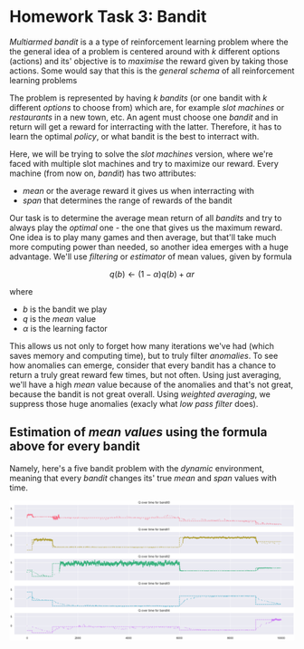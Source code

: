 # Homework Task 3: Bandit 

*Multiarmed bandit* is a a type of reinforcement learning problem where
the the general idea of a problem is centered around with $k$ different options (actions) and its' objective 
is to *maximise* the reward given by taking those actions. Some 
would say that this is the *general schema* of all reinforcement learning problems

The problem is represented by having $k$ *bandits* (or one bandit
with $k$ different *options* to choose from) which are, for example
*slot machines* or *restaurants* in a new town, etc. An agent
must choose one *bandit* and in return will get a reward
for interracting with the latter. Therefore, it has to learn
the optimal *policy*, or what bandit is the best to 
interract with.

Here, we will be trying to solve the *slot machines* version, where
we're faced with multiple slot machines and try to maximize our reward.
Every machine (from now on, *bandit*) has two attributes:

- *mean* or the average reward it gives us when interracting with
- *span* that determines the range of rewards of the bandit

Our task is to determine the average mean return of all *bandits* and
try to always play the *optimal* one - the one that gives us
the maximum reward. One idea is to play many games and then average, but
that'll take much more computing power than needed, so another idea emerges with a huge advantage.
We'll use *filtering* or *estimator* of mean values, given by formula

<div align=center>

$q(b) \leftarrow (1 - \alpha)q(b) + \alpha r$

</div>

where

- $b$ is the bandit we play
- $q$ is the *mean* value
- $\alpha$ is the learning factor

This allows us not only to forget how many iterations we've had (which saves memory and computing time), but to
truly filter *anomalies*. To see how anomalies can emerge, consider that every bandit has a chance to return
a truly great reward few times, but not often. Using just averaging, we'll have a high *mean* value because
of the anomalies and that's not great, because the bandit is not great overall. Using *weighted averaging*,
we suppress those huge anomalies (exacly what *low pass filter* does).

## Estimation of *mean values* using the formula above for every bandit

Namely, here's a five bandit problem with the *dynamic* environment, meaning that every *bandit*
changes its' true *mean* and *span* values with time.

![](./images/bandit.png)
